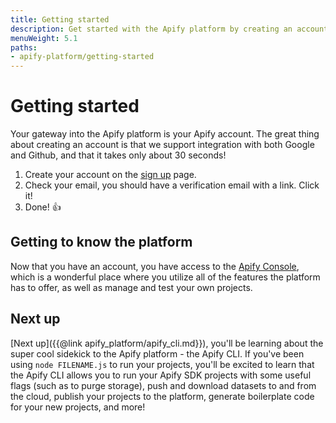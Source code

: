 ```yaml
---
title: Getting started
description: Get started with the Apify platform by creating an account and learning about the Apify Console, which is where all Apify actors are born!
menuWeight: 5.1
paths:
- apify-platform/getting-started
---
```


# [](#getting-started) Getting started

Your gateway into the Apify platform is your Apify account. The great thing about creating an account is that we support integration with both Google and Github, and that it takes only about 30 seconds!

1. Create your account on the [sign up](https://console.apify.com/sign-up) page.
2. Check your email, you should have a verification email with a link. Click it!
3. Done! 👍

## [](#getting-to-know-the-platform) Getting to know the platform

Now that you have an account, you have access to the [Apify Console](https://console.apify.com), which is a wonderful place where you utilize all of the features the platform has to offer, as well as manage and test your own projects.

## [](#next) Next up

[Next up]({{@link apify_platform/apify_cli.md}}), you'll be learning about the super cool sidekick to the Apify platform - the Apify CLI. If you've been using `node FILENAME.js` to run your projects, you'll be excited to learn that the Apify CLI allows you to run your Apify SDK projects with some useful flags (such as to purge storage), push and download datasets to and from the cloud, publish your projects to the platform, generate boilerplate code for your new projects, and more!
